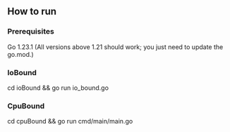 ## How to run

### Prerequisites

  Go 1.23.1
  (All versions above 1.21 should work; you just need to update the go.mod.)

### IoBound

  cd ioBound &&
  go run io_bound.go

### CpuBound

  cd cpuBound &&
  go run cmd/main/main.go
